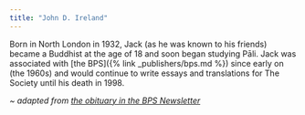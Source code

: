```yaml
---
title: "John D. Ireland"
---
```


Born in North London in 1932, Jack (as he was known to his friends) became a Buddhist at the age of 18 and soon began studying Pāli. Jack was associated with [the BPS]({% link _publishers/bps.md %}) since early on (the 1960s) and would continue to write essays and translations for The Society until his death in 1998.

*~ adapted from [the obituary in the BPS Newsletter](https://bps.lk/olib/nl/nl043-u.html#not)*
